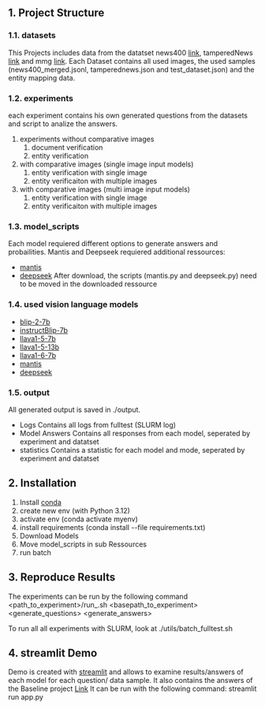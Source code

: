 ## 1. Project Structure

### 1.1. datasets
This Projects includes data from the datatset news400 [link](https://data.uni-hannover.de/dataset/tamperednews-news400-ijmir21), tamperedNews [link](https://data.uni-hannover.de/dataset/tamperednews-news400-ijmir21) and mmg [link](https://link.springer.com/chapter/10.1007/978-3-031-28238-6_14).
Each Dataset contains all used images, the used samples (news400_merged.jsonl, tamperednews.json and test_dataset.json) and the entity mapping data.

### 1.2. experiments
each experiment contains his own generated questions from the datasets and script to analize the answers.
1. experiments without comparative images 
    1. document verification
    2. entity verification
2. with comparative images (single image input models)
    1. entity verification with single image
    2. entity verificaiton with multiple images
3. with comparative images (multi image input models)
    1. entity verification with single image
    2. entity verificaiton with multiple images

### 1.3. model_scripts
Each model requiered different options to generate answers and probailities.
Mantis and Deepseek requiered additional ressources:
- [mantis](https://github.com/TIGER-AI-Lab/Mantis)
- [deepseek](https://github.com/deepseek-ai/DeepSeek-VL)
After download, the scripts (mantis.py and deepseek.py) need to be moved in the downloaded ressource

### 1.4. used vision language models
- [blip-2-7b](https://huggingface.co/Salesforce/blip2-opt-6.7b)
- [instructBlip-7b](https://huggingface.co/Salesforce/instructblip-vicuna-7b)
- [llava1-5-7b](https://huggingface.co/llava-hf/llava-1.5-7b-hf/tree/main)
- [llava1-5-13b](https://huggingface.co/llava-hf/llava-1.5-13b-hf)
- [llava1-6-7b](https://huggingface.co/llava-hf/llava-v1.6-mistral-7b-hf)
- [mantis](https://huggingface.co/TIGER-Lab/Mantis-llava-7b)
- [deepseek](https://huggingface.co/deepseek-ai/deepseek-vl-7b-chat)

### 1.5. output
All generated output is saved in ./output. 

- Logs
Contains all logs from fulltest (SLURM log)
- Model Answers
    Contains all responses from each model, seperated by experiment and datatset
- statistics
    Contains a statistic for each model and mode, seperated by  experiment and datatset


## 2. Installation
1. Install [conda](https://conda.io/projects/conda/en/latest/user-guide/install/index.html)
2. create new env (with Python 3.12)
3. activate env (conda activate myenv)
4. install requirements (conda install --file requirements.txt)
5. Download Models
6. Move model_scripts in sub Ressources
7. run batch


## 3. Reproduce Results
The experiments can be run by the following command
<path_to_experiment>/run_<dataset>.sh <basepath_to_experiment> <generate_questions> <generate_answers>

To run all all experiments with SLURM, look at ./utils/batch_fulltest.sh


## 4. streamlit Demo
Demo is created with [streamlit](https://streamlit.io/) and allows to examine results/answers of each model for each question/ data sample. It also contains the answers of the Baseline project [Link](https://github.com/TIBHannover/cross-modal_entity_consistency)
It can be run with the following command: streamlit run app.py